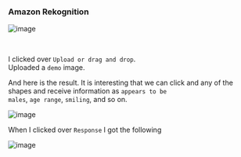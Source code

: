 <h3> Amazon Rekognition</h3>

![image](https://github.com/user-attachments/assets/568d8b5a-b562-439b-bf92-81346f7bcc45)


<br>

I clicked over <code>Upload or drag and drop</code>.<br>
Uploaded a <code>demo</code> image.<br>

And here is the result. It is interesting that we can click and any of the shapes and receive information as <code>appears to be males</code>, <code>age range</code>, <code>smiling</code>, and so on.<br>

![image](https://github.com/user-attachments/assets/306d101e-ec9f-460c-9895-0de6f1b99709)

<p>When I clicked over <code>Response</code> I got the following</p>

![image](https://github.com/user-attachments/assets/520480e9-3f9f-4d33-ad88-8ba29117bc5a)



